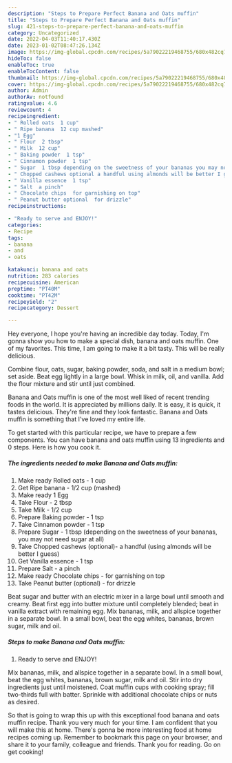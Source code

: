 ```yaml
---
description: "Steps to Prepare Perfect Banana and Oats muffin"
title: "Steps to Prepare Perfect Banana and Oats muffin"
slug: 421-steps-to-prepare-perfect-banana-and-oats-muffin
category: Uncategorized
date: 2022-04-03T11:40:17.430Z
date: 2023-01-02T08:47:26.134Z
image: https://img-global.cpcdn.com/recipes/5a79022219468755/680x482cq70/banana-and-oats-muffin-recipe-main-photo.jpg
hideToc: false
enableToc: true
enableTocContent: false
thumbnail: https://img-global.cpcdn.com/recipes/5a79022219468755/680x482cq70/banana-and-oats-muffin-recipe-main-photo.jpg
cover: https://img-global.cpcdn.com/recipes/5a79022219468755/680x482cq70/banana-and-oats-muffin-recipe-main-photo.jpg
author: Admin
authorAv: notfound
ratingvalue: 4.6
reviewcount: 4
recipeingredient:
- " Rolled oats  1 cup"
- " Ripe banana  12 cup mashed"
- "1 Egg"
- " Flour  2 tbsp"
- " Milk  12 cup"
- " Baking powder  1 tsp"
- " Cinnamon powder  1 tsp"
- " Sugar  1 tbsp depending on the sweetness of your bananas you may not need sugar at all"
- " Chopped cashews optional a handful using almonds will be better I guess"
- " Vanilla essence  1 tsp"
- " Salt  a pinch"
- " Chocolate chips  for garnishing on top"
- " Peanut butter optional  for drizzle"
recipeinstructions:

- "Ready to serve and ENJOY!"
categories:
- Recipe
tags:
- banana
- and
- oats

katakunci: banana and oats 
nutrition: 283 calories
recipecuisine: American
preptime: "PT40M"
cooktime: "PT42M"
recipeyield: "2"
recipecategory: Dessert

---
```



Hey everyone, I hope you're having an incredible day today. Today, I'm gonna show you how to make a special dish, banana and oats muffin. One of my favorites. This time, I am going to make it a bit tasty. This will be really delicious.

Combine flour, oats, sugar, baking powder, soda, and salt in a medium bowl; set aside. Beat egg lightly in a large bowl. Whisk in milk, oil, and vanilla. Add the flour mixture and stir until just combined.

Banana and Oats muffin is one of the most well liked of recent trending foods in the world. It is appreciated by millions daily. It is easy, it is quick, it tastes delicious. They're fine and they look fantastic. Banana and Oats muffin is something that I've loved my entire life.


To get started with this particular recipe, we have to prepare a few components. You can have banana and oats muffin using 13 ingredients and 0 steps. Here is how you cook it.

<!--inarticleads1-->

##### The ingredients needed to make Banana and Oats muffin:

1. Make ready  Rolled oats - 1 cup
1. Get  Ripe banana - 1/2 cup (mashed)
1. Make ready 1 Egg
1. Take  Flour - 2 tbsp
1. Take  Milk - 1/2 cup
1. Prepare  Baking powder - 1 tsp
1. Take  Cinnamon powder - 1 tsp
1. Prepare  Sugar - 1 tbsp (depending on the sweetness of your bananas, you may not need sugar at all)
1. Take  Chopped cashews (optional)- a handful (using almonds will be better I guess)
1. Get  Vanilla essence - 1 tsp
1. Prepare  Salt - a pinch
1. Make ready  Chocolate chips - for garnishing on top
1. Take  Peanut butter (optional) - for drizzle


Beat sugar and butter with an electric mixer in a large bowl until smooth and creamy. Beat first egg into butter mixture until completely blended; beat in vanilla extract with remaining egg. Mix bananas, milk, and allspice together in a separate bowl. In a small bowl, beat the egg whites, bananas, brown sugar, milk and oil. 

<!--inarticleads2-->

##### Steps to make Banana and Oats muffin:


1. Ready to serve and ENJOY!

Mix bananas, milk, and allspice together in a separate bowl. In a small bowl, beat the egg whites, bananas, brown sugar, milk and oil. Stir into dry ingredients just until moistened. Coat muffin cups with cooking spray; fill two-thirds full with batter. Sprinkle with additional chocolate chips or nuts as desired. 

So that is going to wrap this up with this exceptional food banana and oats muffin recipe. Thank you very much for your time. I am confident that you will make this at home. There's gonna be more interesting food at home recipes coming up. Remember to bookmark this page on your browser, and share it to your family, colleague and friends. Thank you for reading. Go on get cooking!
